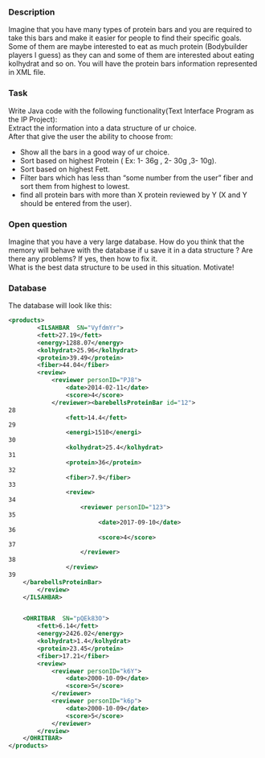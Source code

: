 ### Description<br>
Imagine that you have many types of protein bars and you are required to take this bars and make it easier for people to find their specific goals. Some of them are maybe interested to eat as much protein (Bodybuilder players I guess) as they can and some of them are interested about eating kolhydrat and so on.
You will have the protein bars information represented in XML file.


### Task<br>
Write Java code with the following functionality(Text Interface Program as the IP Project):<br>
   Extract the information into a data structure of ur choice.<br>
   After that give the user the ability to choose from:  <br>
   <ul>
     <li> Show all the bars in a good way of ur choice.</li>
        <li> Sort based on highest Protein ( Ex: 1- 36g , 2- 30g ,3- 10g). </li>
          <li>Sort based on highest Fett. </li>
          <li> Filter bars which has less than “some number from the user” fiber and sort them from highest to lowest.</li>
           <li>find all protein bars with more than X protein reviewed by Y (X and Y should be entered from the user).</li>
</ul>
  
### Open question<br>
Imagine that you have a very large database. How do you think that the memory will behave with the database if u save it in a data structure ? Are there any problems? If yes, then how to fix it.<br>
What is the best data structure to be used in this situation. Motivate!<br>


### Database<br>
The database will look like this:
```xml
<products>
    	<ILSAHBAR  SN="VyfdmYr">
		<fett>27.19</fett>
		<energy>1288.07</energy>
		<kolhydrat>25.96</kolhydrat>
		<protein>39.49</protein>
		<fiber>44.04</fiber>
		<review>
			<reviewer personID="PJ8">
				<date>2014-02-11</date>
				<score>4</score>
			</reviewer><barebellsProteinBar id="12">
28
                <fett>14.4</fett>
29
                <energi>1510</energi>
30
                <kolhydrat>25.4</kolhydrat>
31
                <protein>36</protein>
32
                <fiber>7.9</fiber>
33
                <review>
34
                    <reviewer personID="123">
35
                         <date>2017-09-10</date>
36
                         <score>4</score>
37
                    </reviewer>
38
                </review>
39
    </barebellsProteinBar>       
		</review>
	</ILSAHBAR>


	<OHRITBAR  SN="pQEk83O">
		<fett>6.14</fett>
		<energy>2426.02</energy>
		<kolhydrat>1.4</kolhydrat>
		<protein>23.45</protein>
		<fiber>17.21</fiber>
		<review>
			<reviewer personID="k6Y">
				<date>2000-10-09</date>
				<score>5</score>
			</reviewer>
			<reviewer personID="k6p">
				<date>2000-10-09</date>
				<score>5</score>
			</reviewer>
		</review>
	</OHRITBAR>   
</products>
```




